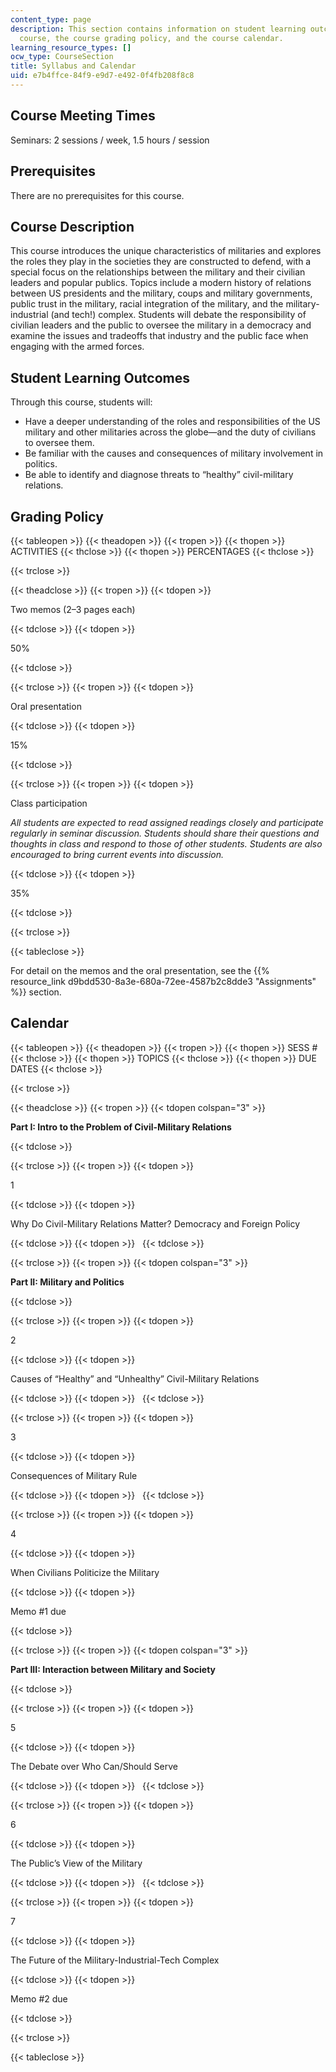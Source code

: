 ```yaml
---
content_type: page
description: This section contains information on student learning outcomes for the
  course, the course grading policy, and the course calendar.
learning_resource_types: []
ocw_type: CourseSection
title: Syllabus and Calendar
uid: e7b4ffce-84f9-e9d7-e492-0f4fb208f8c8
---
```


Course Meeting Times 
---------------------

Seminars: 2 sessions / week, 1.5 hours / session

Prerequisites
-------------

There are no prerequisites for this course.

Course Description
------------------

This course introduces the unique characteristics of militaries and explores the roles they play in the societies they are constructed to defend, with a special focus on the relationships between the military and their civilian leaders and popular publics. Topics include a modern history of relations between US presidents and the military, coups and military governments, public trust in the military, racial integration of the military, and the military-industrial (and tech!) complex. Students will debate the responsibility of civilian leaders and the public to oversee the military in a democracy and examine the issues and tradeoffs that industry and the public face when engaging with the armed forces.

Student Learning Outcomes
-------------------------

Through this course, students will:

*   Have a deeper understanding of the roles and responsibilities of the US military and other militaries across the globe—and the duty of civilians to oversee them.
*   Be familiar with the causes and consequences of military involvement in politics.
*   Be able to identify and diagnose threats to “healthy” civil-military relations.

Grading Policy
--------------

{{< tableopen >}}
{{< theadopen >}}
{{< tropen >}}
{{< thopen >}}
ACTIVITIES
{{< thclose >}}
{{< thopen >}}
PERCENTAGES
{{< thclose >}}

{{< trclose >}}

{{< theadclose >}}
{{< tropen >}}
{{< tdopen >}}


Two memos (2–3 pages each)


{{< tdclose >}}
{{< tdopen >}}


50%


{{< tdclose >}}

{{< trclose >}}
{{< tropen >}}
{{< tdopen >}}


Oral presentation


{{< tdclose >}}
{{< tdopen >}}


15%


{{< tdclose >}}

{{< trclose >}}
{{< tropen >}}
{{< tdopen >}}


Class participation

_All students are expected to read assigned readings closely and participate regularly in seminar discussion. Students should share their questions and thoughts in class and respond to those of other students. Students are also encouraged to bring current events into discussion._


{{< tdclose >}}
{{< tdopen >}}


35%


{{< tdclose >}}

{{< trclose >}}

{{< tableclose >}}

For detail on the memos and the oral presentation, see the {{% resource_link d9bdd530-8a3e-680a-72ee-4587b2c8dde3 "Assignments" %}} section.

Calendar
--------

{{< tableopen >}}
{{< theadopen >}}
{{< tropen >}}
{{< thopen >}}
SESS #
{{< thclose >}}
{{< thopen >}}
TOPICS
{{< thclose >}}
{{< thopen >}}
DUE DATES
{{< thclose >}}

{{< trclose >}}

{{< theadclose >}}
{{< tropen >}}
{{< tdopen colspan="3" >}}


**Part I: Intro to the Problem of Civil-Military Relations**


{{< tdclose >}}

{{< trclose >}}
{{< tropen >}}
{{< tdopen >}}


1


{{< tdclose >}}
{{< tdopen >}}


Why Do Civil-Military Relations Matter? Democracy and Foreign Policy


{{< tdclose >}}
{{< tdopen >}}
 
{{< tdclose >}}

{{< trclose >}}
{{< tropen >}}
{{< tdopen colspan="3" >}}


**Part II: Military and Politics**


{{< tdclose >}}

{{< trclose >}}
{{< tropen >}}
{{< tdopen >}}


2


{{< tdclose >}}
{{< tdopen >}}


Causes of “Healthy” and “Unhealthy” Civil-Military Relations


{{< tdclose >}}
{{< tdopen >}}
 
{{< tdclose >}}

{{< trclose >}}
{{< tropen >}}
{{< tdopen >}}


3


{{< tdclose >}}
{{< tdopen >}}


Consequences of Military Rule


{{< tdclose >}}
{{< tdopen >}}
 
{{< tdclose >}}

{{< trclose >}}
{{< tropen >}}
{{< tdopen >}}


4


{{< tdclose >}}
{{< tdopen >}}


When Civilians Politicize the Military


{{< tdclose >}}
{{< tdopen >}}


Memo #1 due


{{< tdclose >}}

{{< trclose >}}
{{< tropen >}}
{{< tdopen colspan="3" >}}


**Part III: Interaction between Military and Society**


{{< tdclose >}}

{{< trclose >}}
{{< tropen >}}
{{< tdopen >}}


5


{{< tdclose >}}
{{< tdopen >}}


The Debate over Who Can/Should Serve


{{< tdclose >}}
{{< tdopen >}}
 
{{< tdclose >}}

{{< trclose >}}
{{< tropen >}}
{{< tdopen >}}


6


{{< tdclose >}}
{{< tdopen >}}


The Public’s View of the Military


{{< tdclose >}}
{{< tdopen >}}
 
{{< tdclose >}}

{{< trclose >}}
{{< tropen >}}
{{< tdopen >}}


7


{{< tdclose >}}
{{< tdopen >}}


The Future of the Military-Industrial-Tech Complex


{{< tdclose >}}
{{< tdopen >}}


Memo #2 due


{{< tdclose >}}

{{< trclose >}}

{{< tableclose >}}